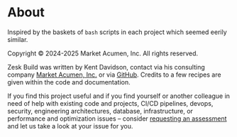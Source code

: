 # About

Inspired by the baskets of `bash` scripts in each project which seemed eerily similar.

Copyright &copy; 2024-2025 Market Acumen, Inc. All rights reserved.

Zesk Build was written by Kent Davidson, contact via his consulting
company [Market Acumen, Inc.](https://www.marketacumen.com/?crsource=zesk-build&crcat=code&crkw=about) or
via [GitHub](https://github.com/razzed). Credits to a few recipes are given within the code and documentation.

If you find this project useful and if you find yourself or another colleague in need of help with existing code and
projects, CI/CD
pipelines, devops, security, engineering
architectures, database, infrastructure, or performance and optimization issues –
consider [requesting an assessment](https://marketacumen.com/executive-technical-assessment-and-reporting/?crcat=web&crsource=zesk-build&crcampaign=about&crkw=requesting+an+assessment)
and let us take a look at your issue for you. 